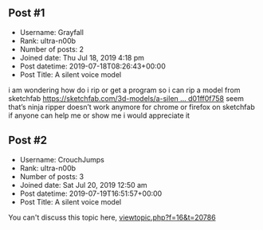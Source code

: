 ## Post #1
- Username: Grayfall
- Rank: ultra-n00b
- Number of posts: 2
- Joined date: Thu Jul 18, 2019 4:18 pm
- Post datetime: 2019-07-18T08:26:43+00:00
- Post Title: A silent voice model

i am wondering how do i rip or get a program so i can rip a model from sketchfab
[https://sketchfab.com/3d-models/a-silen ... d01ff0f758](https://sketchfab.com/3d-models/a-silent-voice-843d3ac6dd284b62bab380d01ff0f758)
seem that’s ninja ripper doesn’t work anymore for chrome or firefox on sketchfab
if anyone can help me or show me i would appreciate it
## Post #2
- Username: CrouchJumps
- Rank: ultra-n00b
- Number of posts: 3
- Joined date: Sat Jul 20, 2019 12:50 am
- Post datetime: 2019-07-19T16:51:57+00:00
- Post Title: A silent voice model

You can't discuss this topic here, [viewtopic.php?f=16&t=20786](https://forum.xentax.com/viewtopic.php?f=16&t=20786)
